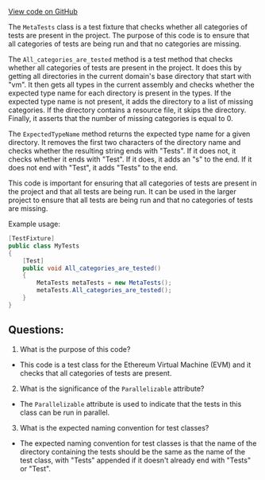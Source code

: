 [View code on GitHub](https://github.com/NethermindEth/nethermind/src/Nethermind/Ethereum.VM.Test/MetaTests.cs)

The `MetaTests` class is a test fixture that checks whether all categories of tests are present in the project. The purpose of this code is to ensure that all categories of tests are being run and that no categories are missing. 

The `All_categories_are_tested` method is a test method that checks whether all categories of tests are present in the project. It does this by getting all directories in the current domain's base directory that start with "vm". It then gets all types in the current assembly and checks whether the expected type name for each directory is present in the types. If the expected type name is not present, it adds the directory to a list of missing categories. If the directory contains a resource file, it skips the directory. Finally, it asserts that the number of missing categories is equal to 0.

The `ExpectedTypeName` method returns the expected type name for a given directory. It removes the first two characters of the directory name and checks whether the resulting string ends with "Tests". If it does not, it checks whether it ends with "Test". If it does, it adds an "s" to the end. If it does not end with "Test", it adds "Tests" to the end.

This code is important for ensuring that all categories of tests are present in the project and that all tests are being run. It can be used in the larger project to ensure that all tests are being run and that no categories of tests are missing. 

Example usage:

```csharp
[TestFixture]
public class MyTests
{
    [Test]
    public void All_categories_are_tested()
    {
        MetaTests metaTests = new MetaTests();
        metaTests.All_categories_are_tested();
    }
}
```
## Questions: 
 1. What is the purpose of this code?
- This code is a test class for the Ethereum Virtual Machine (EVM) and it checks that all categories of tests are present.

2. What is the significance of the `Parallelizable` attribute?
- The `Parallelizable` attribute is used to indicate that the tests in this class can be run in parallel.

3. What is the expected naming convention for test classes?
- The expected naming convention for test classes is that the name of the directory containing the tests should be the same as the name of the test class, with "Tests" appended if it doesn't already end with "Tests" or "Test".